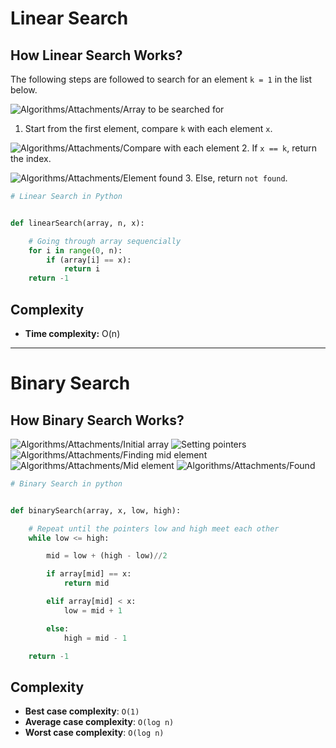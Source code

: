 
# Linear Search

## How Linear Search Works?

The following steps are followed to search for an element `k = 1` in the list below.

![Algorithms/Attachments/Array to be searched for](linear-search-initial-array.webp)
1. Start from the first element, compare `k` with each element `x`.

![Algorithms/Attachments/Compare with each element](linear-search-comparisons.webp)
2. If `x == k`, return the index.

![Algorithms/Attachments/Element found](linear-search-found.webp)
3.  Else, return `not found`.

```Python
# Linear Search in Python


def linearSearch(array, n, x):

    # Going through array sequencially
    for i in range(0, n):
        if (array[i] == x):
            return i
    return -1
```

## Complexity
- **Time complexity:** O(n)

---

# Binary Search

## How Binary Search Works?

![Algorithms/Attachments/Initial array](binary-search-initial-array.webp)
![Setting pointers](binary-search-set-pointers.webp)
![Algorithms/Attachments/Finding mid element](binary-search-mid.webp)
![Algorithms/Attachments/Mid element](binary-search-find-mid.webp)
![Algorithms/Attachments/Found](binary-search-mid-again.webp)

```Python
# Binary Search in python


def binarySearch(array, x, low, high):

    # Repeat until the pointers low and high meet each other
    while low <= high:

        mid = low + (high - low)//2

        if array[mid] == x:
            return mid

        elif array[mid] < x:
            low = mid + 1

        else:
            high = mid - 1

    return -1
```

## Complexity
-   **Best case complexity**: `O(1)`
-   **Average case complexity**: `O(log n)`
-   **Worst case complexity**: `O(log n)`
